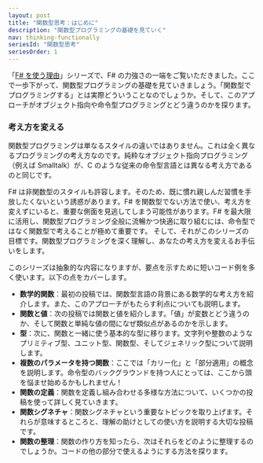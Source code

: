 ```yaml
---
layout: post
title: "関数型思考：はじめに"
description: "関数型プログラミングの基礎を見ていく"
nav: thinking-functionally
seriesId: "関数型思考"
seriesOrder: 1
---
```


「[F# を使う理由](../series/why-use-fsharp.md)」シリーズで、F# の力強さの一端をご覧いただきました。ここで一歩下がって、関数型プログラミングの基礎を見ていきましょう。「関数型でプログラミングする」とは実際どういうことなのでしょうか。そして、このアプローチがオブジェクト指向や命令型プログラミングとどう違うのかを探ります。

### 考え方を変える ###

関数型プログラミングは単なるスタイルの違いではありません。これは全く異なるプログラミングの考え方なのです。純粋なオブジェクト指向プログラミング（例えば Smalltalk）が、C のような従来の命令型言語とは異なる考え方であるのと同じです。

F# は非関数型のスタイルも許容します。そのため、既に慣れ親しんだ習慣を手放したくないという誘惑があります。F# を関数型でない方法で使い、考え方を変えずにいると、重要な側面を見逃してしまう可能性があります。F# を最大限に活用し、関数型プログラミング全般に流暢かつ快適に取り組むには、命令型ではなく関数型で考えることが極めて重要です。
そして、それがこのシリーズの目標です。関数型プログラミングを深く理解し、あなたの考え方を変えるお手伝いをします。

このシリーズは抽象的な内容になりますが、要点を示すために短いコード例を多く使います。以下の点をカバーします。

* **数学的関数**：最初の投稿では、関数型言語の背景にある数学的な考え方を紹介します。また、このアプローチがもたらす利点についても説明します。
* **関数と値**：次の投稿では関数と値を紹介します。「値」が変数とどう違うのか、そして関数と単純な値の間になぜ類似点があるのかを示します。
* **型**：次に、関数と一緒に使う基本的な型に移ります。文字列や整数のようなプリミティブ型、ユニット型、関数型、そしてジェネリック型について説明します。
* **複数のパラメータを持つ関数**：ここでは「カリー化」と「部分適用」の概念を説明します。命令型のバックグラウンドを持つ人にとっては、ここから頭を悩ませ始めるかもしれません！
* **関数の定義**：関数を定義し組み合わせる多様な方法について、いくつかの投稿を使って詳しく見ていきます。
* **関数シグネチャ**：関数シグネチャという重要なトピックを取り上げます。それらが意味するところと、理解の助けとしての使い方を説明する大切な投稿です。
* **関数の整理**：関数の作り方を知ったら、次はそれらをどのように整理するのでしょうか。コードの他の部分で使えるようにする方法を探ります。
